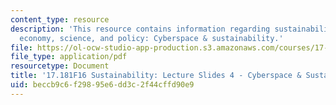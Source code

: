 ```yaml
---
content_type: resource
description: 'This resource contains information regarding sustainability: political
  economy, science, and policy: Cyberspace & sustainability.'
file: https://ol-ocw-studio-app-production.s3.amazonaws.com/courses/17-181-sustainability-political-economy-science-and-policy-fall-2016/beccb9c6f29895e6dd3c2f44cffd90e9_MIT17_181F16_Week4.pdf
file_type: application/pdf
resourcetype: Document
title: '17.181F16 Sustainability: Lecture Slides 4 - Cyberspace & Sustainability'
uid: beccb9c6-f298-95e6-dd3c-2f44cffd90e9
---
```

